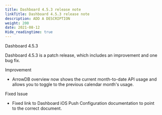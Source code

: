 ```yaml
---
title: Dashboard 4.5.3 release note
linkTitle: Dashboard 4.5.3 release note
description: ADD A DESCRIPTION
weight: 200
date: 2021-08-12
Hide_readingtime: true
---
```


Dashboard 4.5.3

Dashboard 4.5.3 is a patch release, which includes an improvement and one bug fix.

Improvement

* ArrowDB overview now shows the current month-to-date API usage and allows you to toggle to the previous calendar month's usage.

Fixed Issue

* Fixed link to Dashboard iOS Push Configuration documentation to point to the correct document.
